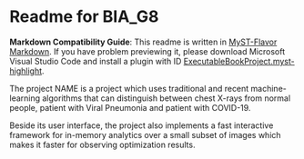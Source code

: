 # Readme for BIA_G8

**Markdown Compatibility Guide**: This readme is written in [MyST-Flavor Markdown](https://myst-parser.readthedocs.io/en/latest/syntax/syntax.html). If you have problem previewing it, please download Microsoft Visual Studio Code and install a plugin with ID [ExecutableBookProject.myst-highlight](https://marketplace.visualstudio.com/items?itemName=ExecutableBookProject.myst-highlight).

The project NAME is a project which uses traditional and recent machine-learning algorithms that can distinguish between chest X-rays from normal people, patient with Viral Pneumonia and patient with COVID-19.

Beside its user interface, the project also implements a fast interactive framework for in-memory analytics over a small subset of images which makes it faster for observing optimization results.
